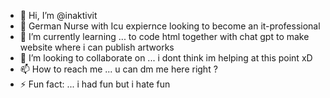 - 👋 Hi, I’m @inaktivit
- 👀 German Nurse with Icu expiernce looking to become an it-professional
- 🌱 I’m currently learning ... to code html together with chat gpt to make website where i can publish artworks 
- 💞️ I’m looking to collaborate on ... i dont think im helping at this point xD 
- 📫 How to reach me ... u can dm me here right ? 
- ⚡ Fun fact: ... i had fun but i hate fun 

<!---
inaktivit/inaktivit is a ✨ special ✨ repository because its `README.md` (this file) appears on your GitHub profile.
You can click the Preview link to take a look at your changes.
--->
